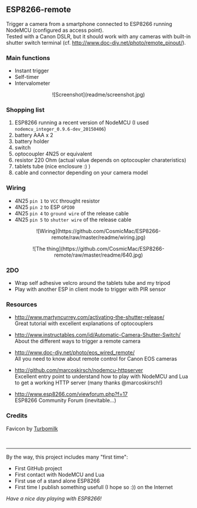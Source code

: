 ## ESP8266-remote

Trigger a camera from a smartphone connected to ESP8266 running NodeMCU (configured as access point).  
Tested with a Canon DSLR, but it should work with any cameras with built-in shutter switch terminal (cf. http://www.doc-diy.net/photo/remote_pinout/).

### Main functions
* Instant trigger
* Self-timer
* Intervalometer

<p align="center">
![Screenshot](readme/screenshot.jpg)
</p>

### Shopping list
1. ESP8266 running a recent version of NodeMCU (I used `nodemcu_integer_0.9.6-dev_20150406`)
2. battery AAA x 2
3. battery holder
4. switch
5. optocoupler 4N25 or equivalent
6. resistor 220 Ohm (actual value depends on optocoupler charateristics)
7. tablets tube (nice enclosure :) )
8. cable and connector depending on your camera model

### Wiring
* 4N25 `pin 1` to `VCC` throught resistor
* 4N25 `pin 2` to ESP `GPIO0`
* 4N25 `pin 4` to `ground wire` of the release cable
* 4N25 `pin 5` to `shutter wire` of the release cable

<p align="center">![Wiring](https://github.com/CosmicMac/ESP8266-remote/raw/master/readme/wiring.jpg)</p>

<p align="center">![The thing](https://github.com/CosmicMac/ESP8266-remote/raw/master/readme/640.jpg)</p>

### 2DO
* Wrap self adhesive velcro around the tablets tube and my tripod
* Play with another ESP in client mode to trigger with PIR sensor

### Resources
* http://www.martyncurrey.com/activating-the-shutter-release/  
  Great tutorial with excellent explanations of optocouplers  
  
* http://www.instructables.com/id/Automatic-Camera-Shutter-Switch/  
  About the different ways to trigger a remote camera

* http://www.doc-diy.net/photo/eos_wired_remote/  
  All you need to know about remote control for Canon EOS cameras

* http://github.com/marcoskirsch/nodemcu-httpserver  
  Excellent entry point to understand how to play with NodeMCU and Lua to get a working HTTP server (many thanks @marcoskirsch!)  
  
* http://www.esp8266.com/viewforum.php?f=17  
  ESP8266 Community Forum (inevitable...)

### Credits
Favicon by [Turbomilk](http://www.softicons.com/toolbar-icons/iconza-grey-icons-by-turbomilk/camera-icon)
  
&nbsp;
&nbsp;

----

By the way, this project includes many "first time":

* First GitHub project
* First contact with NodeMCU and Lua
* First use of a stand alone ESP8266
* First time I publish something usefull (I hope so :)) on the Internet

*Have a nice day playing with ESP8266!*